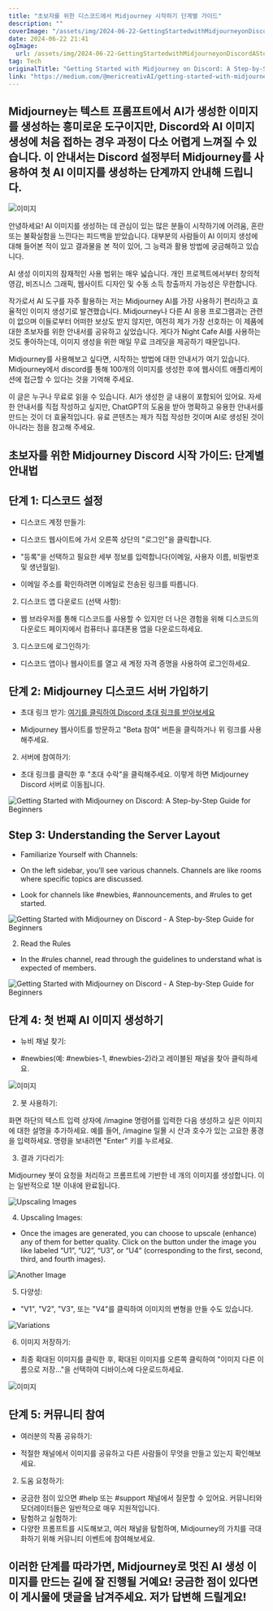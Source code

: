 ```yaml
---
title: "초보자를 위한 디스코드에서 Midjourney 시작하기 단계별 가이드"
description: ""
coverImage: "/assets/img/2024-06-22-GettingStartedwithMidjourneyonDiscordAStep-by-StepGuideforBeginners_0.png"
date: 2024-06-22 21:41
ogImage: 
  url: /assets/img/2024-06-22-GettingStartedwithMidjourneyonDiscordAStep-by-StepGuideforBeginners_0.png
tag: Tech
originalTitle: "Getting Started with Midjourney on Discord: A Step-by-Step Guide for Beginners"
link: "https://medium.com/@mericreativAI/getting-started-with-midjourney-on-discord-a-step-by-step-guide-for-beginners-e6a3e91048ce"
---
```



## Midjourney는 텍스트 프롬프트에서 AI가 생성한 이미지를 생성하는 흥미로운 도구이지만, Discord와 AI 이미지 생성에 처음 접하는 경우 과정이 다소 어렵게 느껴질 수 있습니다. 이 안내서는 Discord 설정부터 Midjourney를 사용하여 첫 AI 이미지를 생성하는 단계까지 안내해 드립니다.

![이미지](/assets/img/2024-06-22-GettingStartedwithMidjourneyonDiscordAStep-by-StepGuideforBeginners_0.png)

안녕하세요! AI 이미지를 생성하는 데 관심이 있는 많은 분들이 시작하기에 어려움, 혼란 또는 불확실함을 느낀다는 피드백을 받았습니다. 대부분의 사람들이 AI 이미지 생성에 대해 들어본 적이 있고 결과물을 본 적이 있어, 그 능력과 활용 방법에 궁금해하고 있습니다.

AI 생성 이미지의 잠재적인 사용 범위는 매우 넓습니다. 개인 프로젝트에서부터 창의적 영감, 비즈니스 그래픽, 웹사이트 디자인 및 수동 소득 창출까지 가능성은 무한합니다.

<div class="content-ad"></div>

작가로서 AI 도구를 자주 활용하는 저는 Midjourney AI를 가장 사용하기 편리하고 효율적인 이미지 생성기로 발견했습니다. Midjourney나 다른 AI 응용 프로그램과는 관련이 없으며 이들로부터 어떠한 보상도 받지 않지만, 여전히 제가 가장 선호하는 이 제품에 대한 초보자를 위한 안내서를 공유하고 싶었습니다. 게다가 Night Cafe AI를 사용하는 것도 좋아하는데, 이미지 생성을 위한 매일 무료 크레딧을 제공하기 때문입니다.

Midjourney를 사용해보고 싶다면, 시작하는 방법에 대한 안내서가 여기 있습니다. Midjourney에서 discord를 통해 100개의 이미지를 생성한 후에 웹사이트 애플리케이션에 접근할 수 있다는 것을 기억해 주세요.

이 글은 누구나 무료로 읽을 수 있습니다. AI가 생성한 글 내용이 포함되어 있어요. 자세한 안내서를 직접 작성하고 싶지만, ChatGPT의 도움을 받아 명확하고 유용한 안내서를 만드는 것이 더 효율적입니다. 유료 콘텐츠는 제가 직접 작성한 것이며 AI로 생성된 것이 아니라는 점을 참고해 주세요.

## 초보자를 위한 Midjourney Discord 시작 가이드: 단계별 안내법

<div class="content-ad"></div>

## 단계 1: 디스코드 설정

- 디스코드 계정 만들기:

- 디스코드 웹사이트에 가서 오른쪽 상단의 "로그인"을 클릭합니다.
- "등록"을 선택하고 필요한 세부 정보를 입력합니다(이메일, 사용자 이름, 비밀번호 및 생년월일).
- 이메일 주소를 확인하려면 이메일로 전송된 링크를 따릅니다.

2. 디스코드 앱 다운로드 (선택 사항):

<div class="content-ad"></div>

- 웹 브라우저를 통해 디스코드를 사용할 수 있지만 더 나은 경험을 위해 디스코드의 다운로드 페이지에서 컴퓨터나 휴대폰용 앱을 다운로드하세요.

3. 디스코드에 로그인하기:

- 디스코드 앱이나 웹사이트를 열고 새 계정 자격 증명을 사용하여 로그인하세요.

## 단계 2: Midjourney 디스코드 서버 가입하기

<div class="content-ad"></div>

- 초대 링크 받기: [여기를 클릭하여 Discord 초대 링크를 받아보세요](https://discord.com/invite/midjourney)

- Midjourney 웹사이트를 방문하고 "Beta 참여" 버튼을 클릭하거나 위 링크를 사용해주세요.

2. 서버에 참여하기:

- 초대 링크를 클릭한 후 "초대 수락"을 클릭해주세요. 이렇게 하면 Midjourney Discord 서버로 이동됩니다.

<div class="content-ad"></div>


![Getting Started with Midjourney on Discord: A Step-by-Step Guide for Beginners](/assets/img/2024-06-22-GettingStartedwithMidjourneyonDiscordAStep-by-StepGuideforBeginners_1.png)

## Step 3: Understanding the Server Layout

- Familiarize Yourself with Channels:

- On the left sidebar, you’ll see various channels. Channels are like rooms where specific topics are discussed.
- Look for channels like #newbies, #announcements, and #rules to get started.


<div class="content-ad"></div>


![Getting Started with Midjourney on Discord - A Step-by-Step Guide for Beginners](/assets/img/2024-06-22-GettingStartedwithMidjourneyonDiscordAStep-by-StepGuideforBeginners_2.png)

2. Read the Rules

- In the #rules channel, read through the guidelines to understand what is expected of members.

![Getting Started with Midjourney on Discord - A Step-by-Step Guide for Beginners](/assets/img/2024-06-22-GettingStartedwithMidjourneyonDiscordAStep-by-StepGuideforBeginners_3.png)


<div class="content-ad"></div>

## 단계 4: 첫 번째 AI 이미지 생성하기

- 뉴비 채널 찾기:

- #newbies(예: #newbies-1, #newbies-2)라고 레이블된 채널을 찾아 클릭하세요.

![이미지](/assets/img/2024-06-22-GettingStartedwithMidjourneyonDiscordAStep-by-StepGuideforBeginners_4.png)

<div class="content-ad"></div>

2. 봇 사용하기:

화면 하단의 텍스트 입력 상자에 /imagine 명령어를 입력한 다음 생성하고 싶은 이미지에 대한 설명을 추가하세요.
예를 들어, /imagine 일몰 시 산과 호수가 있는 고요한 풍경을 입력하세요.
명령을 보내려면 "Enter" 키를 누르세요.

3. 결과 기다리기:

Midjourney 봇이 요청을 처리하고 프롬프트에 기반한 네 개의 이미지를 생성합니다. 이는 일반적으로 1분 이내에 완료됩니다.

<div class="content-ad"></div>


![Upscaling Images](/assets/img/2024-06-22-GettingStartedwithMidjourneyonDiscordAStep-by-StepGuideforBeginners_5.png)

4. Upscaling Images:

- Once the images are generated, you can choose to upscale (enhance) any of them for better quality. Click on the button under the image you like labeled “U1”, “U2”, “U3”, or “U4” (corresponding to the first, second, third, and fourth images).

![Another Image](/assets/img/2024-06-22-GettingStartedwithMidjourneyonDiscordAStep-by-StepGuideforBeginners_6.png)


<div class="content-ad"></div>

5. 다양성:

- "V1", "V2", "V3", 또는 "V4"를 클릭하여 이미지의 변형을 만들 수도 있습니다.

![Variations](/assets/img/2024-06-22-GettingStartedwithMidjourneyonDiscordAStep-by-StepGuideforBeginners_7.png)

6. 이미지 저장하기:

<div class="content-ad"></div>

- 최종 확대된 이미지를 클릭한 후, 확대된 이미지를 오른쪽 클릭하여 "이미지 다른 이름으로 저장..."을 선택하여 디바이스에 다운로드하세요.

![이미지](/assets/img/2024-06-22-GettingStartedwithMidjourneyonDiscordAStep-by-StepGuideforBeginners_8.png)

## 단계 5: 커뮤니티 참여

- 여러분의 작품 공유하기:

<div class="content-ad"></div>

- 적절한 채널에서 이미지를 공유하고 다른 사람들이 무엇을 만들고 있는지 확인해보세요.

2. 도움 요청하기:

- 궁금한 점이 있으면 #help 또는 #support 채널에서 질문할 수 있어요. 커뮤니티와 모더레이터들은 일반적으로 매우 지원적입니다.
- 탐험하고 실험하기:
- 다양한 프롬프트를 시도해보고, 여러 채널을 탐험하며, Midjourney의 가치를 극대화하기 위해 커뮤니티 이벤트에 참여해보세요.

## 이러한 단계를 따라가면, Midjourney로 멋진 AI 생성 이미지를 만드는 길에 잘 진행될 거예요! 궁금한 점이 있다면 이 게시물에 댓글을 남겨주세요. 저가 답변해 드릴게요!